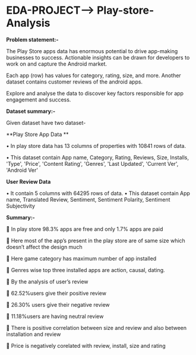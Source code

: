 # EDA-PROJECT--> Play-store-Analysis

**Problem statement:-**

The Play Store apps data has enormous potential to drive app-making businesses to success. Actionable insights can be drawn for developers to work on and capture the Android market.

Each app (row) has values for category, rating, size, and more. Another dataset contains customer reviews of the android apps.

Explore and analyse the data to discover key factors responsible for app engagement and success.

**Dataset summary:-** 

Given dataset have two dataset-

**Play Store App Data **
  
•	In play store data has 13 columns of properties with 10841 rows of data.

•	This dataset contain App name, Category, Rating, Reviews, Size, Installs, 'Type', 'Price', 'Content Rating', 'Genres', 'Last Updated', 'Current Ver', 'Android Ver'

**User Review Data**
  
•	It contain 5 columns with 64295 rows of data.
•	This dataset contain App name, Translated Review, Sentiment, Sentiment Polarity, Sentiment Subjectivity

**Summary:-**

	In play store 98.3% apps are free and only 1.7% apps are paid

	Here most of the app’s present in the play store are of same size which doesn’t affect the design much

	Here game category has maximum number of app installed

	Genres wise top three installed apps are action, causal, dating.   

	By the analysis of user’s review 

	62.52%users give their positive review 

	26.30% users give their negative review

	11.18%users are having neutral review

	There is positive correlation between size and review and also between installation and review

	Price is negatively corelated with review, install, size and rating


